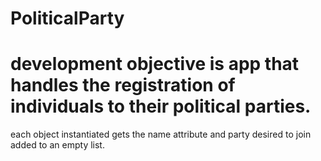 # PoliticalParty
# development objective is app that handles the registration of individuals to their political parties. 
each object instantiated gets the name attribute and party desired to join added to an empty list. 

